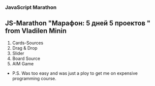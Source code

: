 ### JavaScript Marathon  



## JS-Marathon "Марафон: 5 дней 5 проектов " from Vladilen Minin

1. Cards-Sources
2. Drag & Drop
3. Slider
4. Board Source
5. AIM Game


* P.S. Was too easy and was just a ploy to get me on expensive programming course.
